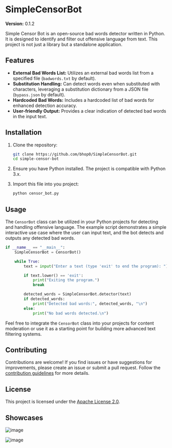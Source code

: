 # SimpleCensorBot

**Version:** 0.1.2

Simple Censor Bot is an open-source bad words detector written in Python. It is designed to identify and filter out offensive language from text. This project is not just a library but a standalone application.

## Features

- **External Bad Words List:** Utilizes an external bad words list from a specified file (`badwords.txt` by default).
- **Substitution Handling:** Can detect words even when substituted with characters, leveraging a substitution dictionary from a JSON file (`bypass.json` by default).
- **Hardcoded Bad Words:** Includes a hardcoded list of bad words for enhanced detection accuracy.
- **User-friendly Output:** Provides a clear indication of detected bad words in the input text.

## Installation

1. Clone the repository:

   ```bash
   git clone https://github.com/bhop0/SimpleCensorBot.git
   cd simple-censor-bot
   ```

2. Ensure you have Python installed. The project is compatible with Python 3.x.

3. Import this file into you project:

   ```bash
   python censor_bot.py
   ```

## Usage

The `CensorBot` class can be utilized in your Python projects for detecting and handling offensive language. The example script demonstrates a simple interactive use case where the user can input text, and the bot detects and outputs any detected bad words.

```python
if __name__ == "__main__":
    SimpleCensorBot = CensorBot()

    while True:
        text = input("Enter a text (type 'exit' to end the program): ")

        if text.lower() == 'exit':
            print("Exiting the program.")
            break

        detected_words = SimpleCensorBot.detector(text)
        if detected_words:
            print("Detected bad words:", detected_words, "\n")
        else:
            print("No bad words detected.\n")
```

Feel free to integrate the `CensorBot` class into your projects for content moderation or use it as a starting point for building more advanced text filtering systems.

## Contributing

Contributions are welcome! If you find issues or have suggestions for improvements, please create an issue or submit a pull request. Follow the [contribution guidelines](CONTRIBUTING.md) for more details.

## License

This project is licensed under the [Apache License 2.0](LICENSE).

## Showcases

![image](https://github.com/bhop0/SimpleCensorBot/assets/146635994/cc3a6aae-11b4-4565-ab1e-bfa1b4cc98ec)

![image](https://github.com/bhop0/SimpleCensorBot/assets/146635994/f5bcf551-0829-4b27-8784-4321afc4a057)
